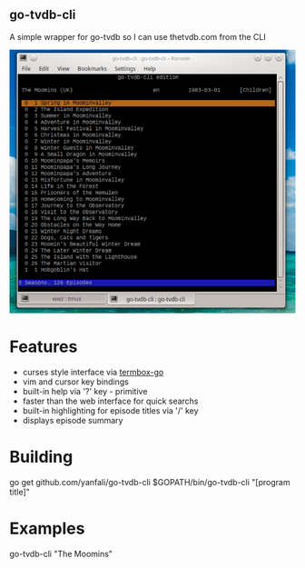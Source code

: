 go-tvdb-cli
-----------

A simple wrapper for go-tvdb so I can use thetvdb.com from the CLI

![screenshot](https://github.com/yanfali/go-tvdb-cli/raw/master/screenshot.png)

Features
========

 - curses style interface via [termbox-go](https://github.com/nsf/termbox-go)
 - vim and cursor key bindings
 - built-in help via '?' key - primitive
 - faster than the web interface for quick searchs
 - built-in highlighting for episode titles via '/' key
 - displays episode summary

Building
========

go get github.com/yanfali/go-tvdb-cli
$GOPATH/bin/go-tvdb-cli "[program title]"

Examples
========

go-tvdb-cli "The Moomins"
